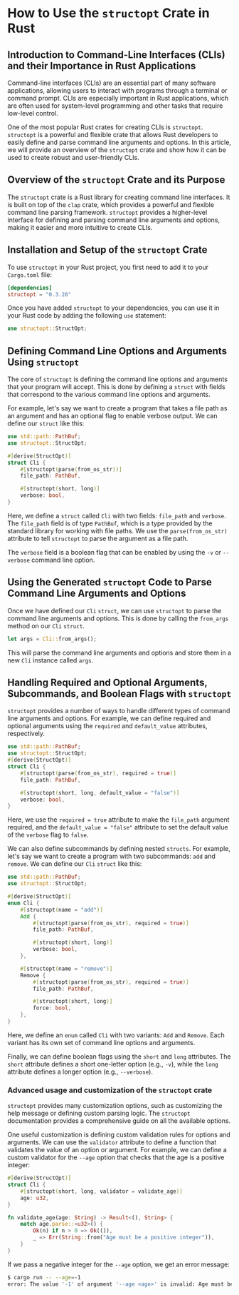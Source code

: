 # How to Use the `structopt` Crate in Rust

## Introduction to Command-Line Interfaces (CLIs) and their Importance in Rust Applications

Command-line interfaces (CLIs) are an essential part of many software applications, allowing users to interact with programs through a terminal or command prompt. CLIs are especially important in Rust applications, which are often used for system-level programming and other tasks that require low-level control.

One of the most popular Rust crates for creating CLIs is `structopt`. `structopt` is a powerful and flexible crate that allows Rust developers to easily define and parse command line arguments and options. In this article, we will provide an overview of the `structopt` crate and show how it can be used to create robust and user-friendly CLIs.

## Overview of the `structopt` Crate and its Purpose

The `structopt` crate is a Rust library for creating command line interfaces. It is built on top of the `clap` crate, which provides a powerful and flexible command line parsing framework. `structopt` provides a higher-level interface for defining and parsing command line arguments and options, making it easier and more intuitive to create CLIs.

## Installation and Setup of the `structopt` Crate

To use `structopt` in your Rust project, you first need to add it to your `Cargo.toml` file:

```toml
[dependencies]
structopt = "0.3.26"
```

Once you have added `structopt` to your dependencies, you can use it in your Rust code by adding the following `use` statement:

```rust
use structopt::StructOpt;
```

## Defining Command Line Options and Arguments Using `structopt`

The core of `structopt` is defining the command line options and arguments that your program will accept. This is done by defining a `struct` with fields that correspond to the various command line options and arguments.

For example, let's say we want to create a program that takes a file path as an argument and has an optional flag to enable verbose output. We can define our `struct` like this:

```rust
use std::path::PathBuf;
use structopt::StructOpt;

#[derive(StructOpt)]
struct Cli {
    #[structopt(parse(from_os_str))]
    file_path: PathBuf,

    #[structopt(short, long)]
    verbose: bool,
}
```

Here, we define a `struct` called `Cli` with two fields: `file_path` and `verbose`. The `file_path` field is of type `PathBuf`, which is a type provided by the standard library for working with file paths. We use the `parse(from_os_str)` attribute to tell `structopt` to parse the argument as a file path.

The `verbose` field is a boolean flag that can be enabled by using the `-v` or `--verbose` command line option.

## Using the Generated `structopt` Code to Parse Command Line Arguments and Options

Once we have defined our `Cli` `struct`, we can use `structopt` to parse the command line arguments and options. This is done by calling the `from_args` method on our `Cli` `struct`.

```rust
let args = Cli::from_args();
```

This will parse the command line arguments and options and store them in a new `Cli` instance called `args`.

## Handling Required and Optional Arguments, Subcommands, and Boolean Flags with `structopt`

`structopt` provides a number of ways to handle different types of command line arguments and options. For example, we can define required and optional arguments using the `required` and `default_value` attributes, respectively.

```rust
use std::path::PathBuf;
use structopt::StructOpt;
#[derive(StructOpt)]
struct Cli {
    #[structopt(parse(from_os_str), required = true)]
    file_path: PathBuf,

    #[structopt(short, long, default_value = "false")]
    verbose: bool,
}
```

Here, we use the `required = true` attribute to make the `file_path` argument required, and the `default_value = "false"` attribute to set the default value of the `verbose` flag to `false`.

We can also define subcommands by defining nested `structs`. For example, let's say we want to create a program with two subcommands: `add` and `remove`. We can define our `Cli` `struct` like this:

```rust
use std::path::PathBuf;
use structopt::StructOpt;

#[derive(StructOpt)]
enum Cli {
    #[structopt(name = "add")]
    Add {
        #[structopt(parse(from_os_str), required = true)]
        file_path: PathBuf,

        #[structopt(short, long)]
        verbose: bool,
    },

    #[structopt(name = "remove")]
    Remove {
        #[structopt(parse(from_os_str), required = true)]
        file_path: PathBuf,

        #[structopt(short, long)]
        force: bool,
    },
}
```

Here, we define an `enum` called `Cli` with two variants: `Add` and `Remove`. Each variant has its own set of command line options and arguments.

Finally, we can define boolean flags using the `short` and `long` attributes. The `short` attribute defines a short one-letter option (e.g., `-v`), while the `long` attribute defines a longer option (e.g., `--verbose`).

### Advanced usage and customization of the `structopt` crate

`structopt` provides many customization options, such as customizing the help message or defining custom parsing logic. The `structopt` documentation provides a comprehensive guide on all the available options.

One useful customization is defining custom validation rules for options and arguments. We can use the `validator` attribute to define a function that validates the value of an option or argument. For example, we can define a custom validator for the `--age` option that checks that the age is a positive integer:

```rust
#[derive(StructOpt)]
struct Cli {
    #[structopt(short, long, validator = validate_age)]
    age: u32,
}

fn validate_age(age: String) -> Result<(), String> {
    match age.parse::<u32>() {
        Ok(n) if n > 0 => Ok(()),
        _ => Err(String::from("Age must be a positive integer")),
    }
}
```

If we pass a negative integer for the `--age` option, we get an error message:

```sh
$ cargo run -- --age=-1
error: The value '-1' of argument '--age <age>' is invalid: Age must be a positive integer
```
